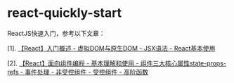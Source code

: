 # react-quickly-start
ReactJS快速入门，参考以下文章：

[1]. [【React】入门概述 - 虚拟DOM与原生DOM - JSX语法 - React基本使用](https://juejin.cn/post/7015185218638184462)

[2]. [【React】面向组件编程 - 基本理解和使用 - 组件三大核心属性state-props-refs - 事件处理 - 非受控组件 - 受控组件 - 高阶函数](https://juejin.cn/post/7015402441298411533)
